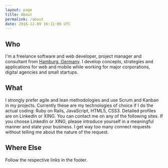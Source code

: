 ```yaml
---
layout: page
title: About
permalink: /about
date: 2016-12-09 16:11:00 UTC
---
```

## Who

I'm a freelance software and web developer, project manager and consultant from [Hamburg, Germany](https://en.wikipedia.org/wiki/Hamburg). I develop concepts, strategies and applications for web and mobile while working for major corporations, digital agencies and small startups.

## What

I strongly prefer agile and lean methodologies and use Scrum and Kanban in my projects. Currently these are my technologies of choice if I do the actual coding: Ruby on Rails, JavaScript, HTML5, CSS3. Detailed profiles are on LinkedIn or XING. You can contact me on any of the following sites. If you choose LinkedIn or XING, please introduce yourself in a meaningful manner and state your business. I get way too many connect requests without telling me about the nature of the request.

## Where Else

Follow the respective links in the footer.